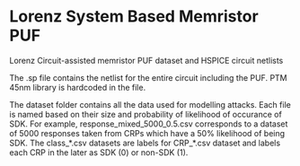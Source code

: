 # Lorenz System Based Memristor PUF
Lorenz Circuit-assisted memristor PUF dataset and HSPICE circuit netlists

The .sp file contains the netlist for the entire circuit including the PUF. PTM 45nm library is hardcoded in the file. 

The dataset folder contains all the data used for modelling attacks. Each file is named based on their size and probability of likelihood of occurance of SDK. For example, response_mixed_5000_0.5.csv corresponds to a dataset of 5000 responses taken from CRPs which have a 50% likelihood of being SDK. The class_\*.csv datasets are labels for CRP_\*.csv dataset and labels each CRP in the later as SDK (0) or non-SDK (1).
